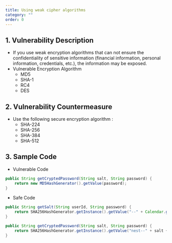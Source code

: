 ```yaml
---
title: Using weak cipher algorithms
category: ""
order: 0
---
```


## 1. Vulnerability Description
* If you use weak encryption algorithms that can not ensure the confidentiality of sensitive information (financial information, personal information, credentials, etc.), the information may be exposed.
* Vulnerable Encryption Algorithm
  * MD5
  * SHA-1
  * RC4
  * DES


## 2. Vulnerability Countermeasure
* Use the following secure encryption algorithm :
  * SHA-224
  * SHA-256
  * SHA-384
  * SHA-512


## 3. Sample Code
* Vulnerable Code

```JAVA
public String getCryptedPassword(String salt, String password) {
    return new MD5HashGenerator().getValue(password);
}
```

* Safe Code

```JAVA
public String getSalt(String userId, String password) {
    return SHA256HashGenerator.getInstance().getValue("--" + Calendar.getInstance().getTime().toString() + "--" + userId + "--");
}

public String getCryptedPassword(String salt, String password) {
    return SHA256HashGenerator.getInstance().getValue("nest--" + salt + "--" + password + "--");
}
```
